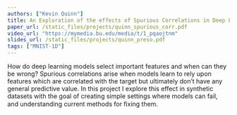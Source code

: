 ```yaml
---
authors: ["Kevin Quinn"]
title: An Exploration of the effects of Spurious Correlations in Deep Learning
paper_url: /static_files/projects/quinn_spurious_corr.pdf
video_url: "https://mymedia.bu.edu/media/t/1_pqaojtnm"
slides_url: /static_files/projects/quinn_preso.pdf
tags: ["MNIST-1D"]
---
```


How do deep learning models select important features and when can they be wrong? Spurious
correlations arise when models learn to rely upon features which are correlated with the target but
ultimately don’t have any general predictive value. In this project I explore this effect in synthetic
datasets with the goal of creating simple settings where models can fail, and understanding current
methods for ﬁxing them.
